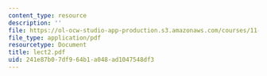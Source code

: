 ```yaml
---
content_type: resource
description: ''
file: https://ol-ocw-studio-app-production.s3.amazonaws.com/courses/11-947-race-immigration-and-planning-spring-2005/241e87b07df964b1a048ad1047548df3_lect2.pdf
file_type: application/pdf
resourcetype: Document
title: lect2.pdf
uid: 241e87b0-7df9-64b1-a048-ad1047548df3
---
```

